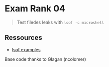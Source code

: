 # Exam Rank 04

>Test filedes leaks with ``lsof -c microshell``

## Ressources

* [lsof examples](https://www.thegeekstuff.com/2012/08/lsof-command-examples/)

Base code thanks to Glagan (ncolomer)
